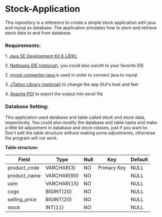 # Stock-Application

This repository is a reference to create a simple stock application with java and mysql as database. The application simulates how to store and retrieve stock data to and from database.

<h3>Requirements:</h3>
<p> 1. <a href="http://www.oracle.com/technetwork/java/javase/downloads/jdk8-downloads-2133151.html" target="_blank">Java SE Development Kit 8 (JDK).</a> </p> 
<p> 2. <a href="https://netbeans.org/downloads/" target="_blank">Netbeans IDE (optional)</a>, you could also swicth to your favorite IDE</p> 
<p> 2. <a href="http://www.java2s.com/Code/Jar/m/Downloadmysqlconnectorjava5123binjar.htm" target="_blank"> mysql-connector-java </a> is used in order to connect java to mysql </p>
<p> 3. <a href="http://www.jtattoo.net/Download.html" target="_blank">JTattoo Library (optional)</a> to change the app GUI's look and feel  </p>
<p> 4. <a href="https://poi.apache.org/" target="_blank">Apache POI</a> to export the output into excel file </p>


<h3> Database Setting:</h3>

<p>This application used database and table called stock and stock data, respectively.
You could also modify the database and table name and make a little bit adjustment in database and stock classes, just if you want to.
Don't edit the table structure without making some adjustments, otherwise the program will not work. 
</p>

<strong> Table structure: </strong>

<table>
  
  <thead>
  <tr>
  <th>Field</th>
  <th>Type</th>
  <th>Null</th>
  <th>Key</th>
  <th>Default</th>
  </tr>
  </thead>
  
  <tbody>
  <tr>
  <td>product_code</td>
  <td>VARCHAR(3)</td>
  <td>NO</td>
  <td>Primary Key</td>
  <td>NULL</td>
  </tr>
  <tr>
  <td>product_name</td>
  <td>VARCHAR(90)</td>
  <td>NO</td>
  <td></td>
  <td>NULL</td>
  </tr>
  <tr>
  <td>uom</td>
  <td>VARCHAR(15)</td>
  <td>NO</td>
  <td></td>
  <td>NULL</td>
  </tr>
  <tr>
  <td>cogs</td>
  <td>BIGINT(20)</td>
  <td>NO</td>
  <td></td>
  <td>NULL</td>
  </tr>
  <tr>
  <td>selling_price</td>
  <td>BIGINT(20)</td>
  <td>NO</td>
  <td></td>
  <td>NULL</td>
  </tr>
  <tr>
  <td>stock</td>
  <td>INT(11)</td>
  <td>NO</td>
  <td></td>
  <td>NULL</td>
  </tr>
  
  </tbody>
  
  </table>
  

